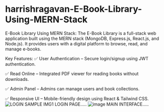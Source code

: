 # harrishragavan-E-Book-Library-Using-MERN-Stack
E-Book Library Using MERN Stack: 
The E-Book Library is a full-stack web application built using the MERN stack (MongoDB, Express.js, React.js, and Node.js). It provides users with a digital platform to browse, read, and manage e-books.




Key Features:
✅ User Authentication – Secure login/signup using JWT authentication.

✅ Read Online – Integrated PDF viewer for reading books without downloads.

✅ Admin Panel – Admins can manage users and book collections.

✅ Responsive UI – Mobile-friendly design using React & Tailwind CSS.
![LOGIN SAMPLE IMG1](https://github.com/user-attachments/assets/cbf63a63-c827-4262-91b0-4ec82d92b932)
LOGIN PAGE.....
![image](https://github.com/user-attachments/assets/3dfb587d-f02a-4022-8880-fe743264145b)
MAIN INTERFACE.....

